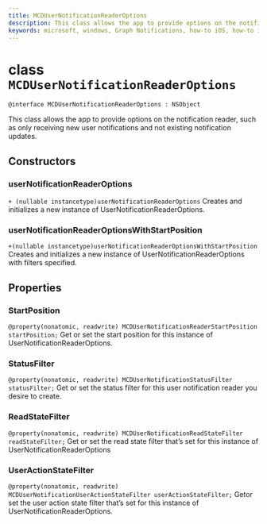 ```yaml
---
title: MCDUserNotificationReaderOptions
description: This class allows the app to provide options on the notification reader, such as only receiving new user notifications and not existing notification updates. 
keywords: microsoft, windows, Graph Notifications, how-to iOS, how-to iPhone 
---
```


# class `MCDUserNotificationReaderOptions`

```
@interface MCDUserNotificationReaderOptions : NSObject
```

This class allows the app to provide options on the notification reader, such as only receiving new user notifications and not existing notification updates. 

## Constructors

### userNotificationReaderOptions
`+ (nullable instancetype)userNotificationReaderOptions`
Creates and initializes a new instance of UserNotificationReaderOptions.

### userNotificationReaderOptionsWithStartPosition
`+(nullable instancetype)userNotificationReaderOptionsWithStartPosition`
Creates and initializes a new instance of UserNotificationReaderOptions with filters specified. 

## Properties

### StartPosition
`@property(nonatomic, readwrite) MCDUserNotificationReaderStartPosition startPosition;`
Get or set the start position for this instance of UserNotificationReaderOptions.

### StatusFilter
`@property(nonatomic, readwrite) MCDUserNotificationStatusFilter statusFilter;`
Get or set the status filter for this user notification reader you desire to create.

### ReadStateFilter
`@property(nonatomic, readwrite) MCDUserNotificationReadStateFilter readStateFilter;`
Get or set the read state filter that’s set for this instance of UserNotificationReaderOptions

### UserActionStateFilter
`@property(nonatomic, readwrite) MCDUserNotificationUserActionStateFilter userActionStateFilter;`
Getor set  the user action state filter that’s set for this instance of UserNotificationReaderOptions.


